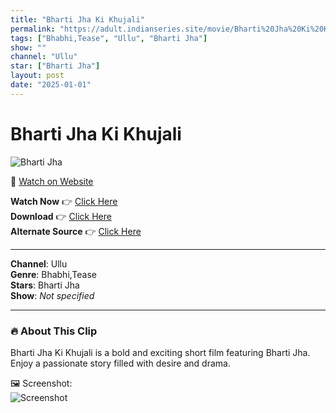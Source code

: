 ```yaml
---
title: "Bharti Jha Ki Khujali"
permalink: "https://adult.indianseries.site/movie/Bharti%20Jha%20Ki%20Khujali"
tags: ["Bhabhi,Tease", "Ullu", "Bharti Jha"]
show: ""
channel: "Ullu"
star: ["Bharti Jha"]
layout: post
date: "2025-01-01"
---
```


# Bharti Jha Ki Khujali

![Bharti Jha](https://shorts.desisins.com/wp-content/uploads/2024/04/Bharti-Jha-Ki-Khujli-DesiSins.com_.jpg)

🔗 [Watch on Website](https://adult.indianseries.site/movie/Bharti%20Jha%20Ki%20Khujali)

**Watch Now** 👉 [Click Here](https://adult.indianseries.site/movie/Bharti%20Jha%20Ki%20Khujali)  
**Download** 👉 [Click Here](https://adult.indianseries.site/movie/Bharti%20Jha%20Ki%20Khujali)  
**Alternate Source** 👉 [Click Here](https://adult.indianseries.site/movie/Bharti%20Jha%20Ki%20Khujali)

---

**Channel**: Ullu  
**Genre**: Bhabhi,Tease  
**Stars**: Bharti Jha  
**Show**: *Not specified*

---

### 🔥 About This Clip

Bharti Jha Ki Khujali is a bold and exciting short film featuring Bharti Jha. Enjoy a passionate story filled with desire and drama.
 
🖼️ Screenshot:  
![Screenshot](https://shorts.desisins.com/wp-content/uploads/2024/04/Bharti-Jha-Ki-Khujli-DesiSins.com_.jpg)
